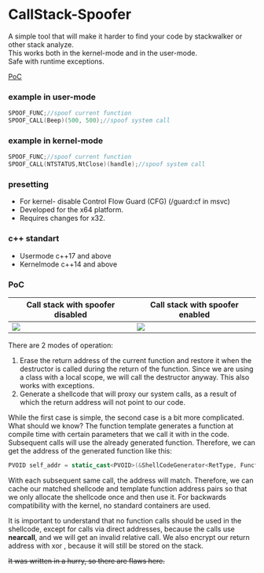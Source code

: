 # CallStack-Spoofer

A simple tool that will make it harder to find your code by stackwalker or other stack analyze.<br/>
This works both in the kernel-mode and in the user-mode.<br/>
Safe with runtime exceptions.<br/>

[PoC](#PoC)

### example in user-mode
```cpp
SPOOF_FUNC;//spoof current function
SPOOF_CALL(Beep)(500, 500);//spoof system call
```

### example in kernel-mode
```cpp
SPOOF_FUNC;//spoof current function
SPOOF_CALL(NTSTATUS,NtClose)(handle);//spoof system call
```

### presetting
- For kernel- disable Control Flow Guard (CFG) (/guard:cf in msvc)<br/>
- Developed for the x64 platform.<br/>
- Requires changes for x32.<br/>

### c++ standart
- Usermode c++17 and above<br/>
- Kernelmode c++14 and above

### PoC
Call stack with spoofer disabled | Call stack with spoofer enabled
--- | ---
![](png/before.jpg) | ![](png/after.png)

There are 2 modes of operation:
 1. Erase the return address of the current function and restore it when the destructor is called during the return of the function. Since we are using a class with a local scope, we will call the destructor anyway. This also works with exceptions.
 2. Generate a shellcode that will proxy our system calls, as a result of which the return address will not point to our code.

While the first case is simple, the second case is a bit more complicated. What should we know? The function template generates a function at compile time with certain parameters that we call it with in the code. Subsequent calls will use the already generated function. Therefore, we can get the address of the generated function like this:
```cpp
PVOID self_addr = static_cast<PVOID>(&ShellCodeGenerator<RetType, Func*, Args&&...>);
```
With each subsequent same call, the address will match. Therefore, we can cache our matched shellcode and template function address pairs so that we only allocate the shellcode once and then use it. For backwards compatibility with the kernel, no standard containers are used.

It is important to understand that no function calls should be used in the shellcode, except for calls via direct addresses, because the calls use **nearcall**, and we will get an invalid relative call.
We also encrypt our return address with xor , because it will still be stored on the stack.

~~It was written in a hurry, so there are flaws here.~~
